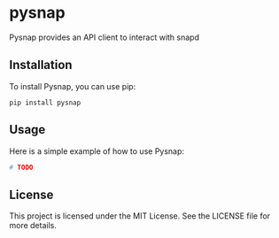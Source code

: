 # pysnap

Pysnap provides an API client to interact with snapd

## Installation

To install Pysnap, you can use pip:

```
pip install pysnap
```

## Usage

Here is a simple example of how to use Pysnap:

```python
# TODO
```

## License

This project is licensed under the MIT License. See the LICENSE file for more details.